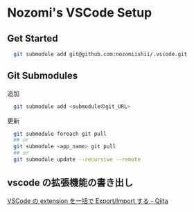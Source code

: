 # Nozomi's VSCode Setup

## Get Started

```sh
  git submodule add git@github.com:nozomiishii/.vscode.git
```

## Git Submodules

追加

```sh
  git submodule add <submoduleのgit_URL>　
```

更新

```sh
  git submodule foreach git pull
  ## or
  git submodule <app_name> git pull
  ## or
  git submodule update --recursive --remote
```

## vscode の拡張機能の書き出し

[VSCode の extension を一括で Export/Import する - Qiita](https://qiita.com/kent-u/items/0f6de3f7526a1ec7eb7e)
